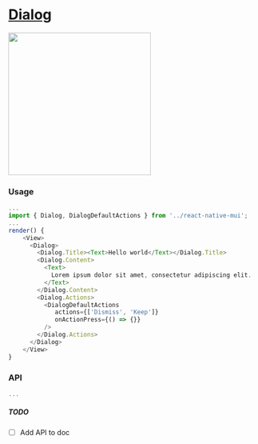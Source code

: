 # [Dialog](https://material.google.com/components/dialogs.html#dialogs-behavior)
<img src="https://raw.githubusercontent.com/kodefox/react-native-mui-demo-app/master/resources/dialogs-2.png" width="285">

### Usage

```js
...
import { Dialog, DialogDefaultActions } from '../react-native-mui';
...
render() {
    <View>
      <Dialog>
        <Dialog.Title><Text>Hello world</Text></Dialog.Title>
        <Dialog.Content>
          <Text>
            Lorem ipsum dolor sit amet, consectetur adipiscing elit.
          </Text>
        </Dialog.Content>
        <Dialog.Actions>
          <DialogDefaultActions
             actions={['Dismiss', 'Keep']}
             onActionPress={() => {}}
          />
        </Dialog.Actions>
      </Dialog>
    </View>
}
```
### API
```js
...
```

##### TODO
- [ ] Add API to doc
